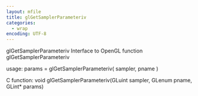 ```yaml
---
layout: mfile
title: glGetSamplerParameteriv
categories:
  - wrap
encoding: UTF-8
---
```


glGetSamplerParameteriv  Interface to OpenGL function glGetSamplerParameteriv

usage:  params = glGetSamplerParameteriv( sampler, pname )

C function:  void glGetSamplerParameteriv(GLuint sampler, GLenum pname, GLint\* params)